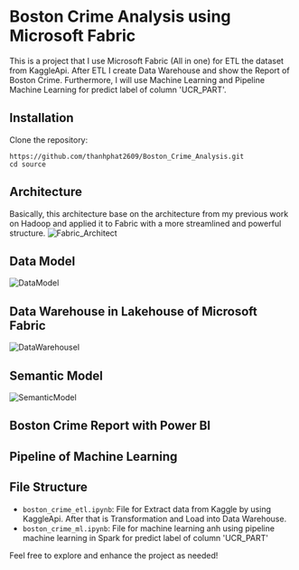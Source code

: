 # Boston Crime Analysis using Microsoft Fabric

This is a project that I use Microsoft Fabric (All in one) for ETL the dataset from KaggleApi. After ETL I create Data Warehouse and show the Report of Boston Crime. Furthermore, I will use Machine Learning and Pipeline Machine Learning for predict label of column 'UCR_PART'.

## Installation

Clone the repository:

```
https://github.com/thanhphat2609/Boston_Crime_Analysis.git
cd source
```

## Architecture
Basically, this architecture base on the architecture from my previous work on Hadoop and applied it to Fabric with a more streamlined and powerful structure.
![Fabric_Architect](https://github.com/thanhphat2609/Uber_Analytics/assets/84914537/af1f1c7e-cc73-40bf-b4de-baedc16365b4)

## Data Model
![DataModel](https://github.com/thanhphat2609/Boston_Crime_Analysis/assets/84914537/4127767c-4224-4819-84bc-13709916bebc)

## Data Warehouse in Lakehouse of Microsoft Fabric
![DataWarehousel](https://github.com/thanhphat2609/Boston_Crime_Analysis/assets/84914537/53c538d7-7944-4079-b388-53e513c5b27a)

## Semantic Model
![SemanticModel](https://github.com/thanhphat2609/Boston_Crime_Analysis/assets/84914537/bc8582aa-bfe7-438f-9bde-27c3254adcae)

## Boston Crime Report with Power BI

## Pipeline of Machine Learning

## File Structure

- `boston_crime_etl.ipynb`: File for Extract data from Kaggle by using KaggleApi. After that is Transformation and Load into Data Warehouse.
- `boston_crime_ml.ipynb`: File for machine learning anh using pipeline machine learning in Spark for predict label of column 'UCR_PART'

Feel free to explore and enhance the project as needed!

